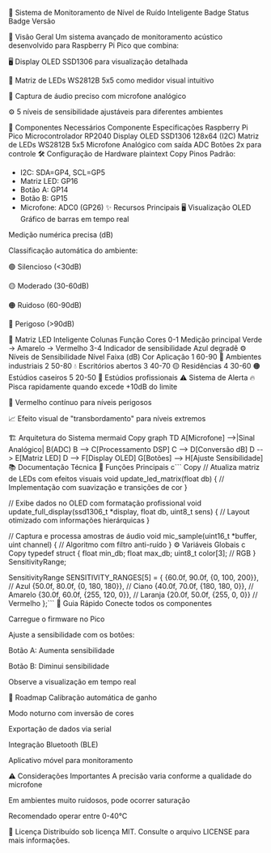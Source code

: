 📢 Sistema de Monitoramento de Nível de Ruído Inteligente
Badge Status
Badge Versão

🌟 Visão Geral
Um sistema avançado de monitoramento acústico desenvolvido para Raspberry Pi Pico que combina:

🖥️ Display OLED SSD1306 para visualização detalhada

🌈 Matriz de LEDs WS2812B 5x5 como medidor visual intuitivo

🎤 Captura de áudio preciso com microfone analógico

⚙️ 5 níveis de sensibilidade ajustáveis para diferentes ambientes

🧩 Componentes Necessários
Componente	Especificações
Raspberry Pi Pico	Microcontrolador RP2040
Display OLED	SSD1306 128x64 (I2C)
Matriz de LEDs	WS2812B 5x5
Microfone	Analógico com saída ADC
Botões	2x para controle
🛠️ Configuração de Hardware
plaintext
Copy
Pinos Padrão:
- I2C: SDA=GP4, SCL=GP5
- Matriz LED: GP16
- Botão A: GP14
- Botão B: GP15
- Microfone: ADC0 (GP26)
✨ Recursos Principais
🖥️ Visualização OLED
Gráfico de barras em tempo real

Medição numérica precisa (dB)

Classificação automática do ambiente:

🟢 Silencioso (<30dB)

🟡 Moderado (30-60dB)

🟠 Ruidoso (60-90dB)

🔴 Perigoso (>90dB)

🌈 Matriz LED Inteligente
Colunas	Função	Cores
0-1	Medição principal	Verde → Amarelo → Vermelho
3-4	Indicador de sensibilidade	Azul degradê
⚙️ Níveis de Sensibilidade
Nível	Faixa (dB)	Cor	Aplicação
1	60-90	🔵	Ambientes industriais
2	50-80	💧	Escritórios abertos
3	40-70	🟡	Residências
4	30-60	🟠	Estúdios caseiros
5	20-50	🔴	Estúdios profissionais
⚠️ Sistema de Alerta
🔥 Pisca rapidamente quando excede +10dB do limite

🔴 Vermelho contínuo para níveis perigosos

📈 Efeito visual de "transbordamento" para níveis extremos

🏗️ Arquitetura do Sistema
mermaid
Copy
graph TD
    A[Microfone] -->|Sinal Analógico| B(ADC)
    B --> C[Processamento DSP]
    C --> D[Conversão dB]
    D --> E[Matriz LED]
    D --> F[Display OLED]
    G[Botões] --> H[Ajuste Sensibilidade]
📚 Documentação Técnica
🔧 Funções Principais
c```
Copy
// Atualiza matriz de LEDs com efeitos visuais
void update_led_matrix(float db) {
  // Implementação com suavização e transições de cor
}

// Exibe dados no OLED com formatação profissional
void update_full_display(ssd1306_t *display, float db, uint8_t sens) {
  // Layout otimizado com informações hierárquicas
}

// Captura e processa amostras de áudio
void mic_sample(uint16_t *buffer, uint channel) {
  // Algoritmo com filtro anti-ruído
}
⚙️ Variáveis Globais
c
Copy
typedef struct {
  float min_db;
  float max_db;
  uint8_t color[3];  // RGB
} SensitivityRange;

SensitivityRange SENSITIVITY_RANGES[5] = {
  {60.0f, 90.0f, {0, 100, 200}},   // Azul
  {50.0f, 80.0f, {0, 180, 180}},   // Ciano
  {40.0f, 70.0f, {180, 180, 0}},   // Amarelo
  {30.0f, 60.0f, {255, 120, 0}},   // Laranja
  {20.0f, 50.0f, {255, 0, 0}}      // Vermelho
};```
🚀 Guia Rápido
Conecte todos os componentes

Carregue o firmware no Pico

Ajuste a sensibilidade com os botões:

Botão A: Aumenta sensibilidade

Botão B: Diminui sensibilidade

Observe a visualização em tempo real

🔮 Roadmap
Calibração automática de ganho

Modo noturno com inversão de cores

Exportação de dados via serial

Integração Bluetooth (BLE)

Aplicativo móvel para monitoramento

⚠️ Considerações Importantes
A precisão varia conforme a qualidade do microfone

Em ambientes muito ruidosos, pode ocorrer saturação

Recomendado operar entre 0-40°C

📜 Licença
Distribuído sob licença MIT. Consulte o arquivo LICENSE para mais informações.
